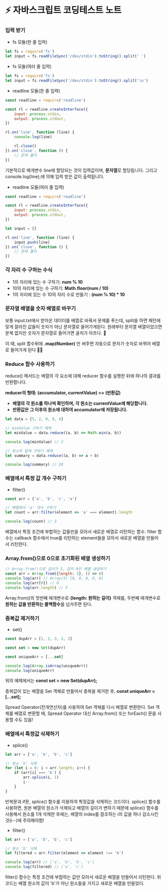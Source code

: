 # ⚡️ 자바스크립트 코딩테스트 노트

### 입력 받기

- fs 모듈(한 줄 입력)

```jsx
let fs = require('fs')
let input = fs.readFileSync('/dev/stdin').toString().split(' ')
```

- fs 모듈(여러 줄 입력)

```jsx
let fs = require('fs')
let input = fs.readFileSync('/dev/stdin').toString().split('\n')
```

- readline 모듈(한 줄 입력)

```jsx
const readline = require('readline')

const rl = readline.createInterface({
	input: process.stdin,
	output: process.stdout,
})

rl.on('line', function (line) {
	console.log(line)

	rl.close()
}).on('close', function () {
	// 문제 풀이
})
```

기본적으로 매개변수 line에 할당되는 것이 입력값이며, **문자열**로 할당됩니다. 그리고 console.log(line);에 의해 입력 받은 값이 출력됩니다.

- readline 모듈(여러 줄 입력)

```jsx
const readline = require('readline')

const rl = readline.createInterface({
	input: process.stdin,
	output: process.stdout,
})

let input = []

rl.on('line', function (line) {
	input.push(line)
}).on('close', function () {
	// 문제 풀이
})
```

### 각 자리 수 구하는 수식

- 1의 자리에 있는 수 구하기: **num % 10**
- 10의 자리에 있는 수 구하기: **Math.floor(num / 10)**
- 1의 자리에 있는 수 10의 자리 수로 만들기 : **(num % 10) \* 10**

### 문자열 배열을 숫자 배열로 바꾸기

보통 input.txt에서 받아온 데이터를 배열로 바꿔서 문제를 푸는데, split을 하면 패턴에 맞게 잘라진 값들이 숫자가 아닌 문자열로 들어가게된다. 원래부터 문자열 배열이었으면 문제 없지만 숫자가 문자열로 들어가면 골치가 아프다. 😤

이 때, split 함수뒤에 **.map(Number)** 만 써주면 자동으로 문자가 숫자로 바뀌어 배열로 들어가게 된다 👍🏻

### Reduce 함수 사용하기

reduce() 메서드는 배열의 각 요소에 대해 reducer 함수를 실행한 뒤에 하나의 결과를 반환합니다.

**reducer의 형태: (accumulator, currentValue) => (반환값)**

- **배열의 각 원소를 하나씩 확인하며, 각 원소는 currentValue에 해당합니다.**
- **반환값은 그 이후의 원소에 대하여 accumulator에 저장됩니다.**

```javascript
let data = [5, 2, 9, 8, 4]

// minValue 구하기 예제
let minValue = data.reduce((a, b) => Math.min(a, b))

console.log(minValue) // 2

// 원소의 합계 구하기 예제
let summary = data.reduce((a, b) => a + b)

console.log(summary) // 28
```

### 배열에서 특정 값 개수 구하기

- filter()

```javascript
const arr = ['a', 'b', 'c', 'a']

// 배열에서 'a' 개수 구하기
let count = arr.filter(element => 'a' === element).length

console.log(count) // 2
```

배열에서 특정 조건에 부합하는 값들만을 모아서 새로운 배열로 리턴하는 함수. filter 함수는 callback 함수에서 true를 리턴하는 element들을 모아서 새로운 배열을 만들어서 리턴한다.

### Array.from()으로 0으로 초기화된 배열 생성하기

```javascript
// Array.from()으로 길이가 5, 값이 0인 배열 생성하기
const arr = Array.from({length: 5}, () => 0)
console.log(arr) // Array(5) [0, 0, 0, 0, 0]
console.log(arr[0]) // 0
console.log(arr.length) // 5
```

Array.from()의 첫번째 매개변수로 **{length: 원하는 길이}** 객체를,
두번째 매개변수로 **원하는 값을 반환하는 콜백함수**를 넘겨주면 된다.

### 중복값 제거하기

- set()

```javascript
const dupArr = [1, 2, 3, 1, 2]

const set = new Set(dupArr)

const uniqueArr = [...set]

console.log(Array.isArray(uniqueArr))
console.log(uniqueArr)
```

위의 예제에서는
**const set = new Set(dupArr);**

중복값이 있는 배열을 Set 객체로 만들어서 중복을 제거한 후,
**const uniqueArr = [...set];**

Spread Operator(전개연산자)를 사용하여 Set 객체를 다시 배열로 변환한다. Set 객체를 배열로 변환할 때, Spread Operator 대신 Array.from() 또는 forEach() 문을 사용할 수도 있음!

### 배열에서 특정값 삭제하기

- splice()

```javascript
let arr = ['a', 'b', 'b', 'c']

// 원소 'b' 삭제
for (let i = 0; i < arr.length; i++) {
	if (arr[i] === 'b') {
		arr.splice(i, 1)
		i--
	}
}
```

반복문과 if문, splice() 함수를 이용하여 특정값을 삭제하는 코드이다. splice() 함수를 사용하면, 원본 배열의 원소가 삭제되고 배열의 길이가 변하기 때문에 splice() 함수를 사용해서 원소를 1개 삭제한 후에는, 배열의 index를 참조하는 i의 값을 하나 감소시킨 것(i--)에 주의해야함!

- filter()

```javascript
let arr = ['a', 'b', 'b', 'c']

// 원소 'b' 삭제
let filtered = arr.filter(element => element !== 'b')

console.log(arr) // ['a', 'b', 'b', 'c']
console.log(filtered) // ['a', 'c']
```

filter() 함수는 특정 조건에 부합하는 값만 모아서 새로운 배열을 만들어서 리턴한다. 위 코드는 배열 원소의 값이 'b'가 아닌 원소들을 가지고 새로운 배열을 만들었다.

